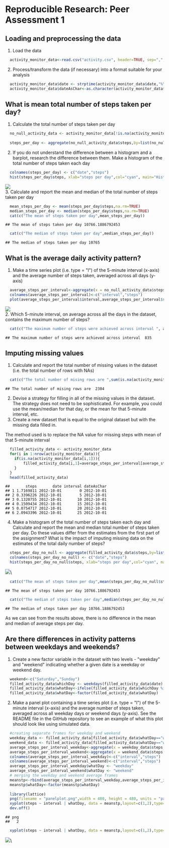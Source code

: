 # Reproducible Research: Peer Assessment 1


## Loading and preprocessing the data
1. Load the data

```r
  activity_monitor_data<-read.csv("activity.csv", header=TRUE, sep=",", colClass=c("numeric","character","numeric"))
```

2. Process/transform the data (if necessary) into a format suitable for your analysis

```r
  activity_monitor_data$date <- strptime(activity_monitor_data$date,"%Y-%m-%d")
  activity_monitor_data$dateAsChar<-as.character(activity_monitor_data$date)
```

## What is mean total number of steps taken per day?
1. Calculate the total number of steps taken per day

```r
  no_null_activity_data <- activity_monitor_data[!is.na(activity_monitor_data$steps),]
  
  steps_per_day <- aggregate(no_null_activity_data$steps,by=list(no_null_activity_data$dateAsChar),FUN="sum", na.rm=TRUE)
```
2. If you do not understand the difference between a histogram and a barplot, research the difference between them. Make a histogram of the total number of steps taken each day

```r
  colnames(steps_per_day) <- c("date","steps")
  hist(steps_per_day$steps, xlab="steps per day",col="cyan", main="Histogram of average steps per day")
```

![](PA1_template_files/figure-html/unnamed-chunk-4-1.png)\
3. Calculate and report the mean and median of the total number of steps taken per day

```r
  mean_steps_per_day <- mean(steps_per_day$steps,na.rm=TRUE)
  median_steps_per_day <- median(steps_per_day$steps,na.rm=TRUE)
  cat(c("The mean of steps taken per day",mean_steps_per_day))
```

```
## The mean of steps taken per day 10766.1886792453
```

```r
  cat(c("The median of steps taken per day",median_steps_per_day))
```

```
## The median of steps taken per day 10765
```
  
## What is the average daily activity pattern?
1. Make a time series plot (i.e. type = "l") of the 5-minute interval (x-axis) and the average number of steps taken, averaged across all days (y-axis)

```r
  average_steps_per_interval<-aggregate(x = no_null_activity_data$steps, by = list(no_null_activity_data$interval), FUN = "mean")
  colnames(average_steps_per_interval)<-c("interval","steps")
  plot(average_steps_per_interval$interval,average_steps_per_interval$steps,xlab="interval",ylab="average steps",type="l")
```

![](PA1_template_files/figure-html/unnamed-chunk-6-1.png)\
2. Which 5-minute interval, on average across all the days in the dataset, contains the maximum number of steps?

```r
  cat(c("The maximum number of steps were achieved across interval ", average_steps_per_interval[which.max(average_steps_per_interval$steps),"interval"]))
```

```
## The maximum number of steps were achieved across interval  835
```

## Imputing missing values
1. Calculate and report the total number of missing values in the dataset (i.e. the total number of rows with NAs)

```r
  cat(c("The total number of mising rows are ",sum(is.na(activity_monitor_data$steps))))
```

```
## The total number of mising rows are  2304
```
2. Devise a strategy for filling in all of the missing values in the dataset. The strategy does not need to be sophisticated. For example, you could use the mean/median for that day, or the mean for that 5-minute interval, etc.
3. Create a new dataset that is equal to the original dataset but with the missing data filled in.

The method used is to replace the NA value for missing steps with mean of that 5-minute interval

```r
  filled_activity_data <- activity_monitor_data
  for(i in 1:nrow(activity_monitor_data)){
    if(is.na(activity_monitor_data[i,1])){
        filled_activity_data[i,1]=average_steps_per_interval[average_steps_per_interval$interval==activity_monitor_data[i,"interval"],"steps"]
    }
  }
  head(filled_activity_data)
```

```
##       steps       date interval dateAsChar
## 1 1.7169811 2012-10-01        0 2012-10-01
## 2 0.3396226 2012-10-01        5 2012-10-01
## 3 0.1320755 2012-10-01       10 2012-10-01
## 4 0.1509434 2012-10-01       15 2012-10-01
## 5 0.0754717 2012-10-01       20 2012-10-01
## 6 2.0943396 2012-10-01       25 2012-10-01
```

4. Make a histogram of the total number of steps taken each day and Calculate and report the mean and median total number of steps taken per day. Do these values differ from the estimates from the first part of the assignment? What is the impact of imputing missing data on the estimates of the total daily number of steps?


```r
  steps_per_day_no_null <- aggregate(filled_activity_data$steps,by=list(filled_activity_data$dateAsChar),FUN="sum")
  colnames(steps_per_day_no_null) <- c("date","steps")
  hist(steps_per_day_no_null$steps, xlab="steps per day",col="cyan", main="Histogram of average steps per day")
```

![](PA1_template_files/figure-html/unnamed-chunk-10-1.png)\

```r
  cat(c("The mean of steps taken per day",mean(steps_per_day_no_null$steps)))
```

```
## The mean of steps taken per day 10766.1886792453
```

```r
  cat(c("The median of steps taken per day",median(steps_per_day_no_null$steps)))
```

```
## The median of steps taken per day 10766.1886792453
```

As we can see from the results above, there is no difference in the mean and median of average steps per day.

## Are there differences in activity patterns between weekdays and weekends?
1. Create a new factor variable in the dataset with two levels - "weekday" and "weekend" indicating whether a given date is a weekday or weekend day.


```r
  weekend<-c("Saturday","Sunday")
  filled_activity_data$whichDay <- weekdays(filled_activity_data$date)
  filled_activity_data$whatDay<-ifelse(filled_activity_data$whichDay %in% weekend, "weekend", "weekday")
  filled_activity_data$whatDay<-factor(filled_activity_data$whatDay)
```

2. Make a panel plot containing a time series plot (i.e. type = "l") of the 5-minute interval (x-axis) and the average number of steps taken, averaged across all weekday days or weekend days (y-axis). See the README file in the GitHub repository to see an example of what this plot should look like using simulated data.


```r
  #creating separate frames for weekday and weekend
  weekday_data <- filled_activity_data[filled_activity_data$whatDay=="weekday",]
  weekend_data <- filled_activity_data[filled_activity_data$whatDay=="weekend",]
  average_steps_per_interval_weekday<-aggregate(x = weekday_data$steps, by = list(weekday_data$interval), FUN = "mean")
  average_steps_per_interval_weekend<-aggregate(x = weekend_data$steps, by = list(weekend_data$interval), FUN = "mean")
  colnames(average_steps_per_interval_weekday)<-c("interval","steps")
  colnames(average_steps_per_interval_weekend)<-c("interval","steps")
  average_steps_per_interval_weekday$whatDay <- "weekday"
  average_steps_per_interval_weekend$whatDay <- "weekend"
  # merging the weekday and weekend average frames 
  meanstp<-rbind(average_steps_per_interval_weekday,average_steps_per_interval_weekend)
  meanstp$whatDay<-factor(meanstp$whatDay)
  
  library(lattice)
  png(filename = "panelplot.png",width = 480, height = 480, units = "px",bg = "transparent")
  xyplot(steps ~ interval | whatDay, data = meanstp,layout=c(1,2),type="l")
  dev.off()
```

```
## png 
##   2
```

```r
  xyplot(steps ~ interval | whatDay, data = meanstp,layout=c(1,2),type="l")
```

![](PA1_template_files/figure-html/unnamed-chunk-12-1.png)\
